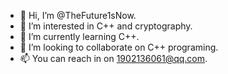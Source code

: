 - 👋 Hi, I’m @TheFuture1sNow.
- 👀 I’m interested in C++ and cryptography.
- 🌱 I’m currently learning C++.
- 💞️ I’m looking to collaborate on C++ programing.
- 📫 You can reach in on 1902136061@qq.com.

<!---
TheFuture1sNow/TheFuture1sNow is a ✨ special ✨ repository because its `README.md` (this file) appears on your GitHub profile.
You can click the Preview link to take a look at your changes.
--->
